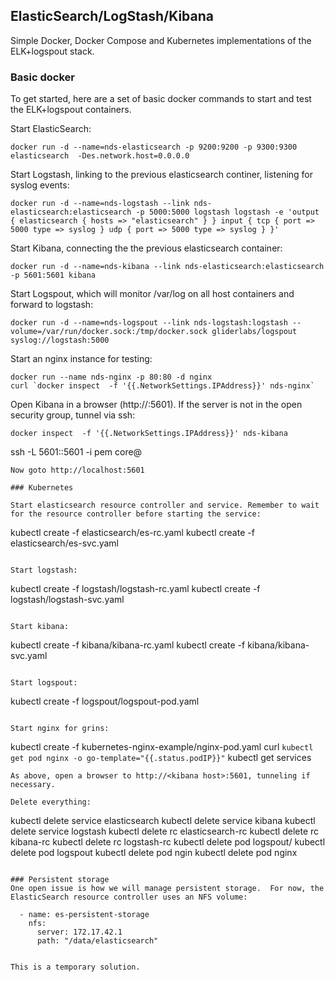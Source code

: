 ## ElasticSearch/LogStash/Kibana 

Simple Docker, Docker Compose and Kubernetes implementations of the ELK+logspout stack.


### Basic docker
To get started, here are a set of basic docker commands to start and test the ELK+logspout containers.

Start ElasticSearch:
```
docker run -d --name=nds-elasticsearch -p 9200:9200 -p 9300:9300 elasticsearch  -Des.network.host=0.0.0.0
```

Start Logstash, linking to the previous elasticsearch continer, listening for syslog events:
```
docker run -d --name=nds-logstash --link nds-elasticsearch:elasticsearch -p 5000:5000 logstash logstash -e 'output { elasticsearch { hosts => "elasticsearch" } } input { tcp { port => 5000 type => syslog } udp { port => 5000 type => syslog } }'
```

Start Kibana, connecting the the previous elasticsearch container:
```
docker run -d --name=nds-kibana --link nds-elasticsearch:elasticsearch  -p 5601:5601 kibana
```

Start Logspout, which will monitor /var/log on all host containers and forward to logstash:
```
docker run -d --name=nds-logspout --link nds-logstash:logstash --volume=/var/run/docker.sock:/tmp/docker.sock gliderlabs/logspout syslog://logstash:5000
```

Start an nginx instance for testing:
```
docker run --name nds-nginx -p 80:80 -d nginx
curl `docker inspect  -f '{{.NetworkSettings.IPAddress}}' nds-nginx`
```

Open Kibana in a browser (http://<host>:5601).  If the server is not in the open security group, tunnel via ssh:
```
docker inspect  -f '{{.NetworkSettings.IPAddress}}' nds-kibana
```
ssh -L 5601:<kibana container ip>:5601 -i pem core@<host>
```
Now goto http://localhost:5601

### Kubernetes

Start elasticsearch resource controller and service. Remember to wait for the resource controller before starting the service:
```
kubectl create -f elasticsearch/es-rc.yaml
kubectl create -f elasticsearch/es-svc.yaml
```

Start logstash:
```
kubectl create -f logstash/logstash-rc.yaml
kubectl create -f logstash/logstash-svc.yaml
```

Start kibana:
```
kubectl create -f kibana/kibana-rc.yaml
kubectl create -f kibana/kibana-svc.yaml
```

Start logspout:
```
kubectl create -f logspout/logspout-pod.yaml
```

Start nginx for grins:
```
kubectl create -f kubernetes-nginx-example/nginx-pod.yaml 
curl `kubectl get pod nginx -o go-template="{{.status.podIP}}"`
kubectl get services
```
As above, open a browser to http://<kibana host>:5601, tunneling if necessary.

Delete everything:
```
kubectl delete service elasticsearch
kubectl delete service kibana
kubectl delete service logstash
kubectl delete rc elasticsearch-rc
kubectl delete rc kibana-rc
kubectl delete rc logstash-rc
kubectl delete pod logspout/
kubectl delete pod logspout
kubectl delete pod ngin
kubectl delete pod nginx
```

### Persistent storage
One open issue is how we will manage persistent storage.  For now, the ElasticSearch resource controller uses an NFS volume:
```
      - name: es-persistent-storage
        nfs:
          server: 172.17.42.1
          path: "/data/elasticsearch"
```

This is a temporary solution.


